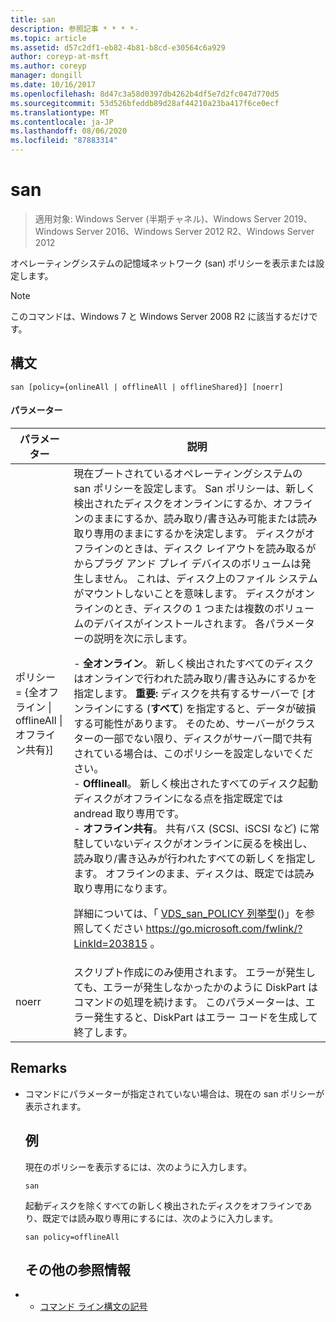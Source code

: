 ```yaml
---
title: san
description: 参照記事 * * * *-
ms.topic: article
ms.assetid: d57c2df1-eb82-4b81-b8cd-e30564c6a929
author: coreyp-at-msft
ms.author: coreyp
manager: dongill
ms.date: 10/16/2017
ms.openlocfilehash: 8d47c3a58d0397db4262b4df5e7d2fc047d770d5
ms.sourcegitcommit: 53d526bfeddb89d28af44210a23ba417f6ce0ecf
ms.translationtype: MT
ms.contentlocale: ja-JP
ms.lasthandoff: 08/06/2020
ms.locfileid: "87883314"
---
```

# <a name="san"></a>san

> 適用対象: Windows Server (半期チャネル)、Windows Server 2019、Windows Server 2016、Windows Server 2012 R2、Windows Server 2012

オペレーティングシステムの記憶域ネットワーク (san) ポリシーを表示または設定します。
> [!NOTE]
> このコマンドは、Windows 7 と Windows Server 2008 R2 に該当するだけです。

## <a name="syntax"></a>構文
```
san [policy={onlineAll | offlineAll | offlineShared}] [noerr]
```
#### <a name="parameters"></a>パラメーター

|                          パラメーター                           |                                                                                                                                                                                                                                                                                                                                                                                                                                                                                                                                                                                                                                                                                                           説明                                                                                                                                                                                                                                                                                                                                                                                                                                                                                                                                                                                                                                                                                                            |
|--------------------------------------------------------------|----------------------------------------------------------------------------------------------------------------------------------------------------------------------------------------------------------------------------------------------------------------------------------------------------------------------------------------------------------------------------------------------------------------------------------------------------------------------------------------------------------------------------------------------------------------------------------------------------------------------------------------------------------------------------------------------------------------------------------------------------------------------------------------------------------------------------------------------------------------------------------------------------------------------------------------------------------------------------------------------------------------------------------------------------------------------------------------------------------------------------------------------------------------------------------------------------------------------------------------------------------------------------------------------------------------------------------------------------------------------------------------------------------------------------------|
| ポリシー = {全オフライン &#124; offlineAll &#124; オフライン共有}] | 現在ブートされているオペレーティングシステムの san ポリシーを設定します。 San ポリシーは、新しく検出されたディスクをオンラインにするか、オフラインのままにするか、読み取り/書き込み可能または読み取り専用のままにするかを決定します。 ディスクがオフラインのときは、ディスク レイアウトを読み取るがからプラグ アンド プレイ デバイスのボリュームは発生しません。 これは、ディスク上のファイル システムがマウントしないことを意味します。 ディスクがオンラインのとき、ディスクの 1 つまたは複数のボリュームのデバイスがインストールされます。 各パラメーターの説明を次に示します。<p>-   **全オンライン**。 新しく検出されたすべてのディスクはオンラインで行われた読み取り/書き込みにするかを指定します。 **重要:**    ディスクを共有するサーバーで [オンラインにする (**すべて**) を指定すると、データが破損する可能性があります。 そのため、サーバーがクラスターの一部でない限り、ディスクがサーバー間で共有されている場合は、このポリシーを設定しないでください。<br />-   **Offlineall**。 新しく検出されたすべてのディスク起動ディスクがオフラインになる点を指定既定では andread 取り専用です。<br />-   **オフライン共有**。 共有バス (SCSI、iSCSI など) に常駐していないディスクがオンラインに戻るを検出し、読み取り/書き込みが行われたすべての新しくを指定します。 オフラインのまま、ディスクは、既定では読み取り専用になります。<p>詳細については、「 [VDS_san_POLICY 列挙型](https://go.microsoft.com/fwlink/?LinkId=203815)()」を参照してください <https://go.microsoft.com/fwlink/?LinkId=203815> 。 |
|                            noerr                             |                                                                                                                                                                                                                                                                                                                                                                                                                                                                                                                                                                                                            スクリプト作成にのみ使用されます。 エラーが発生しても、エラーが発生しなかったかのように DiskPart はコマンドの処理を続けます。 このパラメーターは、エラー発生すると、DiskPart はエラー コードを生成して終了します。                                                                                                                                                                                                                                                                                                                                                                                                                                                                                                                                                                                                             |

## <a name="remarks"></a>Remarks
- コマンドにパラメーターが指定されていない場合は、現在の san ポリシーが表示されます。
  ## <a name="examples"></a>例
  現在のポリシーを表示するには、次のように入力します。
  ```
  san
  ```
  起動ディスクを除くすべての新しく検出されたディスクをオフラインであり、既定では読み取り専用にするには、次のように入力します。
  ```
  san policy=offlineAll
  ```
  ## <a name="additional-references"></a>その他の参照情報
- - [コマンド ライン構文の記号](command-line-syntax-key.md)
